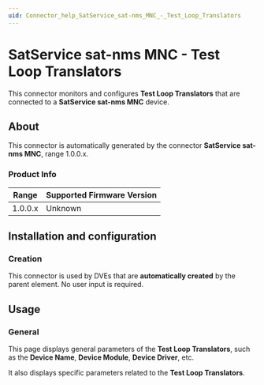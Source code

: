 ```yaml
---
uid: Connector_help_SatService_sat-nms_MNC_-_Test_Loop_Translators
---
```


# SatService sat-nms MNC - Test Loop Translators

This connector monitors and configures **Test Loop Translators** that are connected to a **SatService sat-nms MNC** device.

## About

This connector is automatically generated by the connector **SatService sat-nms MNC**, range 1.0.0.x.

### Product Info

| Range | Supported Firmware Version |
|------------------|-----------------------------|
| 1.0.0.x          | Unknown                     |

## Installation and configuration

### Creation

This connector is used by DVEs that are **automatically created** by the parent element. No user input is required.

## Usage

### General

This page displays general parameters of the **Test Loop Translators**, such as the **Device Name**, **Device Module**, **Device Driver**, etc.

It also displays specific parameters related to the **Test Loop Translators**.
